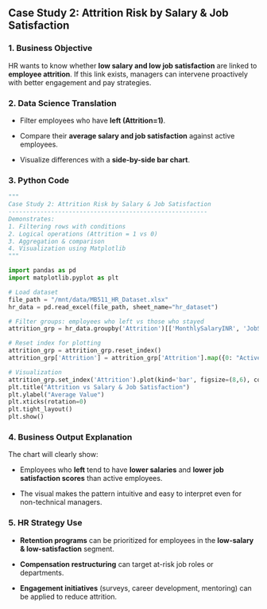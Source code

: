 ## Case Study 2: Attrition Risk by Salary & Job Satisfaction

### 1. Business Objective

HR wants to know whether **low salary and low job satisfaction** are linked to **employee attrition**. If this link exists, managers can intervene proactively with better engagement and pay strategies.

### 2. Data Science Translation

- Filter employees who have **left (Attrition=1)**.

- Compare their **average salary and job satisfaction** against active employees.

- Visualize differences with a **side-by-side bar chart**.

### 3. Python Code

```python
"""
Case Study 2: Attrition Risk by Salary & Job Satisfaction
--------------------------------------------------------
Demonstrates:
1. Filtering rows with conditions
2. Logical operations (Attrition = 1 vs 0)
3. Aggregation & comparison
4. Visualization using Matplotlib
"""

import pandas as pd
import matplotlib.pyplot as plt

# Load dataset
file_path = "/mnt/data/MB511_HR_Dataset.xlsx"
hr_data = pd.read_excel(file_path, sheet_name="hr_dataset")

# Filter groups: employees who left vs those who stayed
attrition_grp = hr_data.groupby('Attrition')[['MonthlySalaryINR', 'JobSatisfaction']].mean()

# Reset index for plotting
attrition_grp = attrition_grp.reset_index()
attrition_grp['Attrition'] = attrition_grp['Attrition'].map({0: "Active", 1: "Left"})

# Visualization
attrition_grp.set_index('Attrition').plot(kind='bar', figsize=(8,6), color=['teal','orange'])
plt.title("Attrition vs Salary & Job Satisfaction")
plt.ylabel("Average Value")
plt.xticks(rotation=0)
plt.tight_layout()
plt.show()
```

### 4. Business Output Explanation

The chart will clearly show:

- Employees who **left** tend to have **lower salaries** and **lower job satisfaction scores** than active employees.

- The visual makes the pattern intuitive and easy to interpret even for non-technical managers.

### 5. HR Strategy Use

- **Retention programs** can be prioritized for employees in the **low-salary & low-satisfaction** segment.

- **Compensation restructuring** can target at-risk job roles or departments.

- **Engagement initiatives** (surveys, career development, mentoring) can be applied to reduce attrition.


